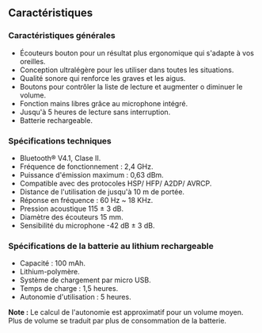 ## Caractéristiques	

### Caractéristiques générales

* Écouteurs bouton pour un résultat plus ergonomique qui s'adapte à vos oreilles.
* Conception ultralégère pour les utiliser dans toutes les situations.
* Qualité sonore qui renforce les graves et les aigus.
* Boutons pour contrôler la liste de lecture et augmenter o diminuer le volume.
* Fonction mains libres grâce au microphone intégré.
* Jusqu'à 5 heures de lecture sans interruption.
* Batterie rechargeable.

### Spécifications techniques

* Bluetooth® V4.1, Clase II.
* Fréquence de fonctionnement : 2,4 GHz.
* Puissance d'émission maximum : 0,63 dBm.
* Compatible avec des protocoles HSP/ HFP/ A2DP/ AVRCP.
* Distance de l'utilisation de jusqu'à 10 m de portée.
* Réponse en fréquence : 60 Hz ~ 18 KHz.
* Pression acoustique 115 ± 3 dB.
* Diamètre des écouteurs 15 mm.
* Sensibilité du microphone -42 dB ± 3 dB.

### Spécifications de la batterie au lithium rechargeable

* Capacité : 100 mAh.
* Lithium-polymère.
* Système de chargement par micro USB.
* Temps de charge : 1,5 heures.
* Autonomie d'utilisation : 5 heures.

**Note :** Le calcul de l'autonomie est approximatif pour un volume moyen. Plus de volume se traduit par plus de consommation de la batterie.
